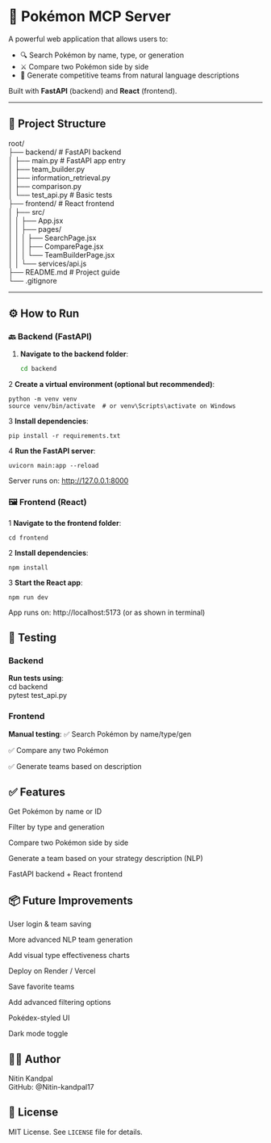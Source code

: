 # 🧠 Pokémon MCP Server

A powerful web application that allows users to:
- 🔍 Search Pokémon by name, type, or generation  
- ⚔️ Compare two Pokémon side by side  
- 🧩 Generate competitive teams from natural language descriptions

Built with **FastAPI** (backend) and **React** (frontend).

---

## 📁 Project Structure
root/                                                                                                         
├── backend/ # FastAPI backend                                                                                                                 
│ ├── main.py # FastAPI app entry                                                                                                                          
│ ├── team_builder.py                                                                                                                                        
│ ├── information_retrieval.py                                                                                                                                  
│ ├── comparison.py                                                                                                                                            
│ └── test_api.py # Basic tests                                                                                                                                
├── frontend/ # React frontend                                                                                                                                       
│ ├── src/                                                                                                                                                          
│ │ ├── App.jsx                                                                                                                                                 
│ │ ├── pages/                                                                                                                                                 
│ │ │ ├── SearchPage.jsx                                                                                                                                             
│ │ │ ├── ComparePage.jsx                                                                                                                                               
│ │ │ └── TeamBuilderPage.jsx                                                                                                                                     
│ │ └── services/api.js                                                                                                                                          
├── README.md # Project guide                                                                                                                                    
└── .gitignore                                                                                                                                                   



---

## ⚙️ How to Run

### 🔙 Backend (FastAPI)

1. **Navigate to the backend folder**:

   ```bash
   cd backend

2 **Create a virtual environment (optional but recommended)**:

    python -m venv venv
    source venv/bin/activate  # or venv\Scripts\activate on Windows

3 **Install dependencies**:

    pip install -r requirements.txt


4 **Run the FastAPI server**:

    uvicorn main:app --reload

Server runs on: http://127.0.0.1:8000


### 🖼 Frontend (React)

1 **Navigate to the frontend folder**:

    cd frontend

2 **Install dependencies**:

    npm install

3 **Start the React app**:

    npm run dev

App runs on: http://localhost:5173 (or as shown in terminal)


## 🧪 Testing

### Backend

**Run tests using**:                                                                                                          
   cd backend                                                                                                                                                                
   pytest test_api.py                                                                                                      

### Frontend

**Manual testing**: 
✅ Search Pokémon by name/type/gen                                                                                              

✅ Compare any two Pokémon                                                                                               

✅ Generate teams based on description                                                                                       



## ✅ Features
Get Pokémon by name or ID

Filter by type and generation

Compare two Pokémon side by side

Generate a team based on your strategy description (NLP)

FastAPI backend + React frontend



## 📦 Future Improvements
User login & team saving

More advanced NLP team generation

Add visual type effectiveness charts

Deploy on Render / Vercel

Save favorite teams

Add advanced filtering options

Pokédex-styled UI

Dark mode toggle

## 🧑‍💻 Author

Nitin Kandpal                                                                                                                                      
GitHub: @Nitin-kandpal17



## 📄 License

MIT License. See `LICENSE` file for details.
